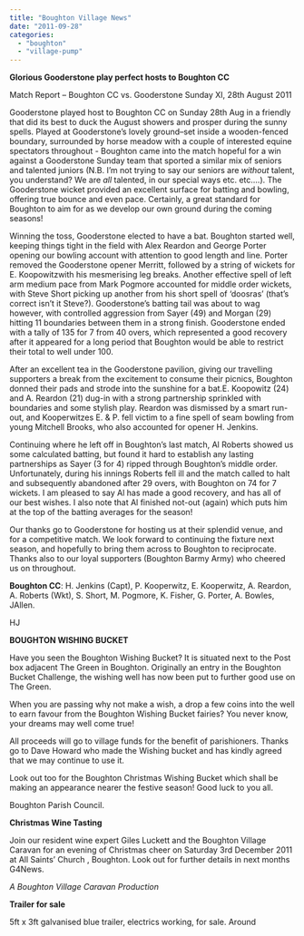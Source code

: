 ```yaml
---
title: "Boughton Village News"
date: "2011-09-28"
categories: 
  - "boughton"
  - "village-pump"
---
```


**Glorious Gooderstone play perfect hosts to Boughton CC**

Match Report – Boughton CC vs. Gooderstone Sunday XI, 28th August 2011

Gooderstone played host to Boughton CC on Sunday 28th Aug in a friendly that did its best to duck the August showers and prosper during the sunny spells. Played at Gooderstone’s lovely ground–set inside a wooden-fenced boundary, surrounded by horse meadow with a couple of interested equine spectators throughout - Boughton came into the match hopeful for a win against a Gooderstone Sunday team that sported a similar mix of seniors and talented juniors (N.B. I’m not trying to say our seniors are _without_ talent, you understand? We are _all_ talented, in our special ways etc. etc....). The Gooderstone wicket provided an excellent surface for batting and bowling, offering true bounce and even pace. Certainly, a great standard for Boughton to aim for as we develop our own ground during the coming seasons!

Winning the toss, Gooderstone elected to have a bat. Boughton started well, keeping things tight in the field with Alex Reardon and George Porter opening our bowling account with attention to good length and line. Porter removed the Gooderstone opener Merritt, followed by a string of wickets for E. Koopowitzwith his mesmerising leg breaks. Another effective spell of left arm medium pace from Mark Pogmore accounted for middle order wickets, with Steve Short picking up another from his short spell of ‘doosras’ (that’s correct isn’t it Steve?). Gooderstone’s batting tail was about to wag however, with controlled aggression from Sayer (49) and Morgan (29) hitting 11 boundaries between them in a strong finish. Gooderstone ended with a tally of 135 for 7 from 40 overs, which represented a good recovery after it appeared for a long period that Boughton would be able to restrict their total to well under 100.

After an excellent tea in the Gooderstone pavilion, giving our travelling supporters a break from the excitement to consume their picnics, Boughton donned their pads and strode into the sunshine for a bat.E. Koopowitz (24) and A. Reardon (21) dug-in with a strong partnership sprinkled with boundaries and some stylish play. Reardon was dismissed by a smart run-out, and Kooperwitzes E. & P. fell victim to a fine spell of seam bowling from young Mitchell Brooks, who also accounted for opener H. Jenkins.

Continuing where he left off in Boughton’s last match, Al Roberts showed us some calculated batting, but found it hard to establish any lasting partnerships as Sayer (3 for 4) ripped through Boughton’s middle order. Unfortunately, during his innings Roberts fell ill and the match called to halt and subsequently abandoned after 29 overs, with Boughton on 74 for 7 wickets. I am pleased to say Al has made a good recovery, and has all of our best wishes. I also note that Al finished not-out (again) which puts him at the top of the batting averages for the season!

Our thanks go to Gooderstone for hosting us at their splendid venue, and for a competitive match. We look forward to continuing the fixture next season, and hopefully to bring them across to Boughton to reciprocate. Thanks also to our loyal supporters (Boughton Barmy Army) who cheered us on throughout.

**Boughton CC**: H. Jenkins (Capt), P. Kooperwitz, E. Kooperwitz, A. Reardon, A. Roberts (Wkt), S. Short, M. Pogmore, K. Fisher, G. Porter, A. Bowles, JAllen.

HJ

**BOUGHTON WISHING BUCKET**

Have you seen the Boughton Wishing Bucket? It is situated next to the Post box adjacent The Green in Boughton. Originally an entry in the Boughton Bucket Challenge, the wishing well has now been put to further good use on The Green.

When you are passing why not make a wish, a drop a few coins into the well to earn favour from the Boughton Wishing Bucket fairies? You never know, your dreams may well come true!

All proceeds will go to village funds for the benefit of parishioners. Thanks go to Dave Howard who made the Wishing bucket and has kindly agreed that we may continue to use it.

Look out too for the Boughton Christmas Wishing Bucket which shall be making an appearance nearer the festive season! Good luck to you all.

Boughton Parish Council.

**Christmas Wine Tasting**

Join our resident wine expert Giles Luckett and the Boughton Village Caravan for an evening of Christmas cheer on Saturday 3rd December 2011 at All Saints’ Church , Boughton. Look out for further details in next months G4News.

_A_ _Boughton_ _Village_ _Caravan Production_

**Trailer for sale**

5ft x 3ft galvanised blue trailer, electrics working, for sale. Around
